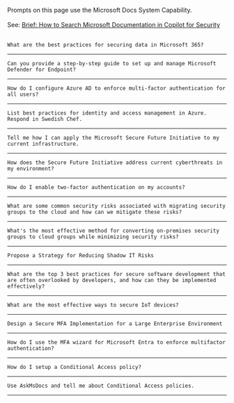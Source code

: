 Prompts on this page use the Microsoft Docs System Capability. <br><br>
See: <a href="https://rodtrent.substack.com/p/brief-how-to-search-microsoft-documentation" target="_blank">Brief: How to Search Microsoft Documentation in Copilot for Security</a> 
<br><br>
```
What are the best practices for securing data in Microsoft 365?
```
---
```
Can you provide a step-by-step guide to set up and manage Microsoft Defender for Endpoint?
```
---
```
How do I configure Azure AD to enforce multi-factor authentication for all users?
```
---
```
List best practices for identity and access management in Azure. Respond in Swedish Chef.
```
---
```
Tell me how I can apply the Microsoft Secure Future Initiative to my current infrastructure.
```
---
```
How does the Secure Future Initiative address current cyberthreats in my environment?
```
---
```
How do I enable two-factor authentication on my accounts?
```
---
```
What are some common security risks associated with migrating security groups to the cloud and how can we mitigate these risks?
```
---
```
What's the most effective method for converting on-premises security groups to cloud groups while minimizing security risks?
```
---
```
Propose a Strategy for Reducing Shadow IT Risks
```
---
```
What are the top 3 best practices for secure software development that are often overlooked by developers, and how can they be implemented effectively?
```
---
```
What are the most effective ways to secure IoT devices?
```
---
```
Design a Secure MFA Implementation for a Large Enterprise Environment
```
---
```
How do I use the MFA wizard for Microsoft Entra to enforce multifactor authentication?
```
---
```
How do I setup a Conditional Access policy?
```
---
```
Use AskMsDocs and tell me about Conditional Access policies.
```
---

